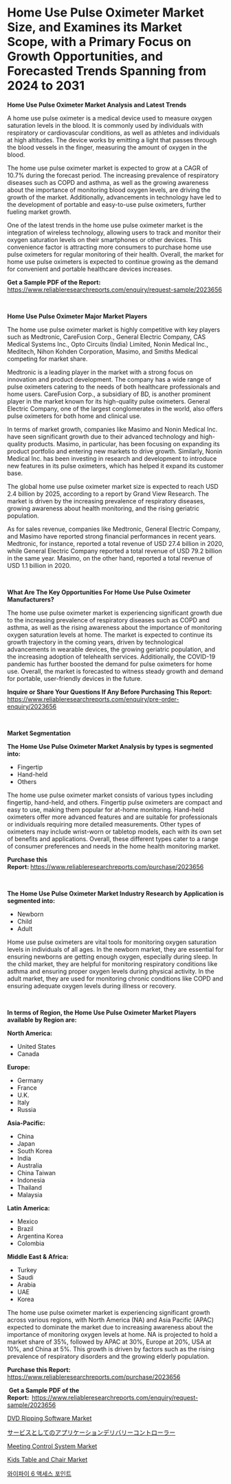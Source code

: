 <p><h1>Home Use Pulse Oximeter Market Size, and Examines its Market Scope, with a Primary Focus on Growth Opportunities, and Forecasted Trends Spanning from 2024 to 2031</h1></p><p><strong>Home Use Pulse Oximeter Market Analysis and Latest Trends</strong></p>
<p><p>A home use pulse oximeter is a medical device used to measure oxygen saturation levels in the blood. It is commonly used by individuals with respiratory or cardiovascular conditions, as well as athletes and individuals at high altitudes. The device works by emitting a light that passes through the blood vessels in the finger, measuring the amount of oxygen in the blood.</p><p>The home use pulse oximeter market is expected to grow at a CAGR of 10.7% during the forecast period. The increasing prevalence of respiratory diseases such as COPD and asthma, as well as the growing awareness about the importance of monitoring blood oxygen levels, are driving the growth of the market. Additionally, advancements in technology have led to the development of portable and easy-to-use pulse oximeters, further fueling market growth.</p><p>One of the latest trends in the home use pulse oximeter market is the integration of wireless technology, allowing users to track and monitor their oxygen saturation levels on their smartphones or other devices. This convenience factor is attracting more consumers to purchase home use pulse oximeters for regular monitoring of their health. Overall, the market for home use pulse oximeters is expected to continue growing as the demand for convenient and portable healthcare devices increases.</p></p>
<p><strong>Get a Sample PDF of the Report:&nbsp;</strong> <a href="https://www.reliableresearchreports.com/enquiry/request-sample/2023656">https://www.reliableresearchreports.com/enquiry/request-sample/2023656</a></p>
<p>&nbsp;</p>
<p><strong>Home Use Pulse Oximeter Major Market Players</strong></p>
<p><p>The home use pulse oximeter market is highly competitive with key players such as Medtronic, CareFusion Corp., General Electric Company, CAS Medical Systems Inc., Opto Circuits (India) Limited, Nonin Medical Inc., Meditech, Nihon Kohden Corporation, Masimo, and Smiths Medical competing for market share. </p><p>Medtronic is a leading player in the market with a strong focus on innovation and product development. The company has a wide range of pulse oximeters catering to the needs of both healthcare professionals and home users. CareFusion Corp., a subsidiary of BD, is another prominent player in the market known for its high-quality pulse oximeters. General Electric Company, one of the largest conglomerates in the world, also offers pulse oximeters for both home and clinical use.</p><p>In terms of market growth, companies like Masimo and Nonin Medical Inc. have seen significant growth due to their advanced technology and high-quality products. Masimo, in particular, has been focusing on expanding its product portfolio and entering new markets to drive growth. Similarly, Nonin Medical Inc. has been investing in research and development to introduce new features in its pulse oximeters, which has helped it expand its customer base.</p><p>The global home use pulse oximeter market size is expected to reach USD 2.4 billion by 2025, according to a report by Grand View Research. The market is driven by the increasing prevalence of respiratory diseases, growing awareness about health monitoring, and the rising geriatric population. </p><p>As for sales revenue, companies like Medtronic, General Electric Company, and Masimo have reported strong financial performances in recent years. Medtronic, for instance, reported a total revenue of USD 27.4 billion in 2020, while General Electric Company reported a total revenue of USD 79.2 billion in the same year. Masimo, on the other hand, reported a total revenue of USD 1.1 billion in 2020.</p></p>
<p>&nbsp;</p>
<p><strong>What Are The Key Opportunities For Home Use Pulse Oximeter Manufacturers?</strong></p>
<p><p>The home use pulse oximeter market is experiencing significant growth due to the increasing prevalence of respiratory diseases such as COPD and asthma, as well as the rising awareness about the importance of monitoring oxygen saturation levels at home. The market is expected to continue its growth trajectory in the coming years, driven by technological advancements in wearable devices, the growing geriatric population, and the increasing adoption of telehealth services. Additionally, the COVID-19 pandemic has further boosted the demand for pulse oximeters for home use. Overall, the market is forecasted to witness steady growth and demand for portable, user-friendly devices in the future.</p></p>
<p><strong>Inquire or Share Your Questions If Any Before Purchasing This Report:</strong> <a href="https://www.reliableresearchreports.com/enquiry/pre-order-enquiry/2023656">https://www.reliableresearchreports.com/enquiry/pre-order-enquiry/2023656</a></p>
<p>&nbsp;</p>
<p><strong>Market Segmentation</strong></p>
<p><strong>The Home Use Pulse Oximeter Market Analysis by types is segmented into:</strong></p>
<p><ul><li>Fingertip</li><li>Hand-held</li><li>Others</li></ul></p>
<p><p>The home use pulse oximeter market consists of various types including fingertip, hand-held, and others. Fingertip pulse oximeters are compact and easy to use, making them popular for at-home monitoring. Hand-held oximeters offer more advanced features and are suitable for professionals or individuals requiring more detailed measurements. Other types of oximeters may include wrist-worn or tabletop models, each with its own set of benefits and applications. Overall, these different types cater to a range of consumer preferences and needs in the home health monitoring market.</p></p>
<p><strong>Purchase this Report:&nbsp;</strong><a href="https://www.reliableresearchreports.com/purchase/2023656">https://www.reliableresearchreports.com/purchase/2023656</a></p>
<p>&nbsp;</p>
<p><strong>The Home Use Pulse Oximeter Market Industry Research by Application is segmented into:</strong></p>
<p><ul><li>Newborn</li><li>Child</li><li>Adult</li></ul></p>
<p><p>Home use pulse oximeters are vital tools for monitoring oxygen saturation levels in individuals of all ages. In the newborn market, they are essential for ensuring newborns are getting enough oxygen, especially during sleep. In the child market, they are helpful for monitoring respiratory conditions like asthma and ensuring proper oxygen levels during physical activity. In the adult market, they are used for monitoring chronic conditions like COPD and ensuring adequate oxygen levels during illness or recovery.</p></p>
<p>&nbsp;</p>
<p><strong>In terms of Region, the Home Use Pulse Oximeter Market Players available by Region are:</strong></p>
<p>
    <p> <strong> North America: </strong>
        <ul>
            <li>United States</li>
            <li>Canada</li>
        </ul>
        </p> 
    <p> <strong> Europe: </strong>
        <ul>
            <li>Germany</li>
            <li>France</li>
            <li>U.K.</li>
            <li>Italy</li>
            <li>Russia</li>
        </ul>
        </p> 
    <p> <strong> Asia-Pacific: </strong>
        <ul>
            <li>China</li>
            <li>Japan</li>
            <li>South Korea</li>
            <li>India</li>
            <li>Australia</li>
            <li>China Taiwan</li>
            <li>Indonesia</li>
            <li>Thailand</li>
            <li>Malaysia</li>
        </ul>
        </p> 
    <p> <strong> Latin America: </strong>
        <ul>
            <li>Mexico</li>
            <li>Brazil</li>
            <li>Argentina Korea</li>
            <li>Colombia</li>
        </ul>
        </p> 
    <p> <strong> Middle East & Africa: </strong>
        <ul>
            <li>Turkey</li>
            <li>Saudi</li>
            <li>Arabia</li>
            <li>UAE</li>
            <li>Korea</li>
        </ul>
    </p>
    </p>
<p><p>The home use pulse oximeter market is experiencing significant growth across various regions, with North America (NA) and Asia Pacific (APAC) expected to dominate the market due to increasing awareness about the importance of monitoring oxygen levels at home. NA is projected to hold a market share of 35%, followed by APAC at 30%, Europe at 20%, USA at 10%, and China at 5%. This growth is driven by factors such as the rising prevalence of respiratory disorders and the growing elderly population.</p></p>
<p><strong>Purchase this Report: </strong><a href="https://www.reliableresearchreports.com/purchase/2023656">https://www.reliableresearchreports.com/purchase/2023656</a></p>
<p>&nbsp;<strong>Get a Sample PDF of the Report:&nbsp;&nbsp;</strong><a href="https://www.reliableresearchreports.com/enquiry/request-sample/2023656">https://www.reliableresearchreports.com/enquiry/request-sample/2023656</a></p>
<p><strong></strong></p>
<p><p><a href="https://zircon-bluebell-299.notion.site/DVD-Ripping-Software-Market-Challenges-Opportunities-and-Growth-Drivers-and-Major-Market-Players--1b3ad219417244a79d1cd649b0ee15bd">DVD Ripping Software Market</a></p><p><a href="https://medium.com/@caleyost2023/%E3%82%A2%E3%83%97%E3%83%AA%E3%82%B1%E3%83%BC%E3%82%B7%E3%83%A7%E3%83%B3%E9%85%8D%E4%BF%A1%E3%82%B3%E3%83%B3%E3%83%88%E3%83%AD%E3%83%BC%E3%83%A9%E3%83%BC%E3%82%B5%E3%83%BC%E3%83%93%E3%82%B9%E5%B8%82%E5%A0%B4%E3%81%AE%E5%B1%95%E6%9C%9B-%E6%A5%AD%E7%95%8C%E6%A6%82%E8%A6%81%E3%81%A8%E4%BA%88%E6%B8%AC-2024%E5%B9%B4%E3%81%8B%E3%82%892031%E5%B9%B4%E3%81%BE%E3%81%A7-773d3149458e">サービスとしてのアプリケーションデリバリーコントローラー</a></p><p><a href="https://fearless-okapi-6c8.notion.site/Meeting-Control-System-Market-Centers-on-Aspects-such-as-Market-Growth-Market-Share-Market-Opportu-a924002c7bdb4efe8cf786e9e963f171">Meeting Control System Market</a></p><p><a href="https://view.publitas.com/reportprime-1/kids-table-and-chair-market-provides-detailed-segmentation-of-this-market-based-on-type-application-and-region-and-forecast-for-the-period-from-2024-2031/">Kids Table and Chair Market</a></p><p><a href="https://medium.com/@donovanvioliy49qi80cb1qtv/wifi-6-%EC%95%A1%EC%84%B8%EC%8A%A4-%ED%8F%AC%EC%9D%B8%ED%8A%B8-%EC%8B%9C%EC%9E%A5-%EC%8B%9C%EC%9E%A5-cagr-%EC%8B%9C%EC%9E%A5-%EB%8F%99%ED%96%A5-%EB%B0%8F-%EC%84%B1%EC%9E%A5-%EC%A0%84%EB%9E%B5%EC%97%90-%EB%8C%80%ED%95%9C-%ED%86%B5%EC%B0%B0%EB%A0%A5-e265e04868f7">와이파이 6 액세스 포인트</a></p></p>